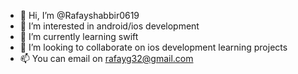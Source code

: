 - 👋 Hi, I’m @Rafayshabbir0619
- 👀 I’m interested in android/ios development
- 🌱 I’m currently learning swift
- 💞️ I’m looking to collaborate on ios development learning projects
- 📫 You can email on rafayg32@gmail.com

<!---
Rafayshabbir0619/Rafayshabbir0619 is a ✨ special ✨ repository because its `README.md` (this file) appears on your GitHub profile.
You can click the Preview link to take a look at your changes.
--->

